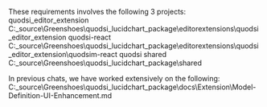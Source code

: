 These requirements involves the following 3 projects:
quodsi_editor_extension
C:\_source\Greenshoes\quodsi_lucidchart_package\editorextensions\quodsi_editor_extension
quodsi-react
C:\_source\Greenshoes\quodsi_lucidchart_package\editorextensions\quodsi_editor_extension\quodsim-react
quodsi shared
C:\_source\Greenshoes\quodsi_lucidchart_package\shared

In previous chats, we have worked extensively on the following:
C:\_source\Greenshoes\quodsi_lucidchart_package\docs\Extension\Model-Definition-UI-Enhancement.md 